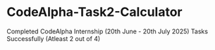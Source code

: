 # CodeAlpha-Task2-Calculator
Completed CodeAlpha Internship (20th June - 20th July 2025) Tasks Successfully (Atleast 2 out of 4) 
